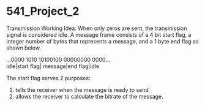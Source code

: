 # 541_Project_2
Transmission Working Idea:
When only zeros are sent, the transmission signal is considered idle.
A message frame consists of a 4 bit start flag, a integer number of bytes that represents a message, and a 1 byte end flag as shown below.

...0000    1010    10100100 00000000 0000...  
idle|start flag| message|end flag|idle

The start flag serves 2 purposes:
1) tells the receiver when the message is ready to send
2) allows the receiver to calculate the bitrate of the message.
